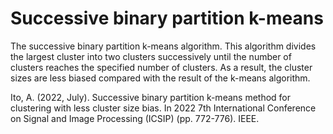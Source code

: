# Successive binary partition k-means

The successive binary partition k-means algorithm. This algorithm divides the largest cluster into two clusters successively until the number of clusters reaches the specified number of clusters. As a result, the cluster sizes are less biased compared with the result of the k-means algorithm.

Ito, A. (2022, July). Successive binary partition k-means method for clustering with less cluster size bias. In 2022 7th International Conference on Signal and Image Processing (ICSIP) (pp. 772-776). IEEE.
